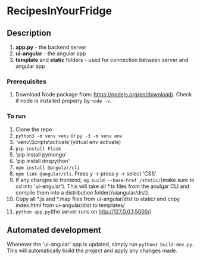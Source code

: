 # RecipesInYourFridge

## Description

1. **app.py** - the backend server
2. **ui-angular** - the angular app
3. **template** and **static** folders - used for connection between server and angular app

### Prerequisites

1. Download Node package from: https://nodejs.org/en/download/. Check if node is installed properly by `node -v`.

### To run

1. Clone the repo
2. `python3 -m venv venv` or `py -3 -m venv env`
3. `venv\Scripts\activate'(virtual env activate)
4. `pip install Flask`
5. 'pip install pymongo'
6. 'pip install dnspython'
7. `npm install @angular/cli`
8. `npm link @angular/cli`. Press y -> press y -> select 'CSS'.
9. If any changes to frontend, `ng build --base-href /static/`(make sure to cd into 'ui-angular'). This will take all *.ts files from the anulgar CLI and compile them into a distribution folder(/uiangular/dist). 
10. Copy all *.js and *.map files from ui-angular/dist to static/ and copy index.html from ui-angular/dist to templates/ 
11. `python app.py`(the server runs on http://127.0.0.1:5000/)

## Automated development

Whenever the 'ui-angular' app is updated, simply run `python3 build-dev.py`. This will automatically build the project and apply any changes made. 
